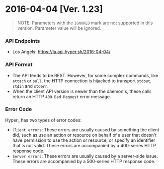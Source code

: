 # 2016-04-04 [Ver. 1.23]

> NOTE: Parameters with the `IGNORED` mark are not supported in this version. Parameter value will be ignored.

### API Endpoints

- Los Angels: https://la.api.hyper.sh/2016-04-04/

### API Format
 - The API tends to be REST. However, for some complex commands, like `attach`
   or `pull`, the HTTP connection is hijacked to transport `stdout`,
   `stdin` and `stderr`.
 - When the client API version is newer than the daemon's, these calls return an HTTP
   `400 Bad Request` error message.

### Error Code
Hyper\_ has two types of error codes:

- `Client errors`: These errors are usually caused by something the client did, such as use an action or resource on behalf of a user that doesn't have permission to use the action or resource, or specify an identifier that is not valid. These errors are accompanied by a 400-series HTTP response code.
- `Server errors`: These errors are usually caused by a server-side issue. These errors are accompanied by a 500-series HTTP response code.
